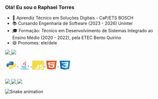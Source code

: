 ### Olá! Eu sou o Raphael Torres

- 🌱 Aprendiz Técnico em Soluções Digitais - CaP/ETS BOSCH 
- 📚 Cursando Engenharia de Software (2023 - 2026) Uninter
- 🎓 Formação: Técnico em Desenvolvimento de Sistemas Integrado ao Ensino Médio (2020 - 2022), pela ETEC Bento Quirino
- 😄 Pronomes: ele/dele

<div>
  <a href="https://github.com/raphavtorres">
  <img height="180em" src="https://github-readme-stats.vercel.app/api?username=raphavtorres&show_icons=true&theme=github_dark&include_all_commits=true&count_private=true"/>
  <img height="180em" src="https://github-readme-stats.vercel.app/api/top-langs/?username=raphavtorres&layout=compact&langs_count=7&theme=github_dark"/>
</div>
  
 <div style="display: inline_block"><br>
  <img align="center" alt="ph-Python" height="30" width="40" src="https://raw.githubusercontent.com/devicons/devicon/master/icons/python/python-original.svg">
  <img align="center" alt="ph-Java" height="30" width="40" src="https://raw.githubusercontent.com/devicons/devicon/master/icons/java/java-original.svg">
  <img align="center" alt="ph-Js" height="30" width="40" src="https://raw.githubusercontent.com/devicons/devicon/master/icons/javascript/javascript-plain.svg">
  <img align="center" alt="ph-HTML" height="30" width="40" src="https://raw.githubusercontent.com/devicons/devicon/master/icons/html5/html5-original.svg">
  <img align="center" alt="ph-CSS" height="30" width="40" src="https://raw.githubusercontent.com/devicons/devicon/master/icons/css3/css3-original.svg">
  

</div>
  
 ##
  <div> 
    <a href = "mailto:raphaeltorresprofissional@gmail.com">
      <img src="https://img.shields.io/badge/Gmail-D14836?style=for-the-badge&logo=gmail&logoColor=white" target="_blank">
    </a>
    <a href="https://www.instagram.com/rapha_vtorres/" target="_blank" rel="next">
      <img src="https://img.shields.io/badge/-Instagram-%23E4405F?style=for-the-badge&logo=instagram&logoColor=white" target="_blank">
    </a>
    <a href="https://www.linkedin.com/in/raphaelvtorres" target="_blank" rel="next">
      <img src="https://img.shields.io/badge/-LinkedIn-%230077B5?style=for-the-badge&logo=linkedin&logoColor=white" target="_blank">
    </a> 
 
  ![Snake animation](https://github.com/raphavtorres/blob/output/github-contribution-grid-snake.svg)
  </div>
